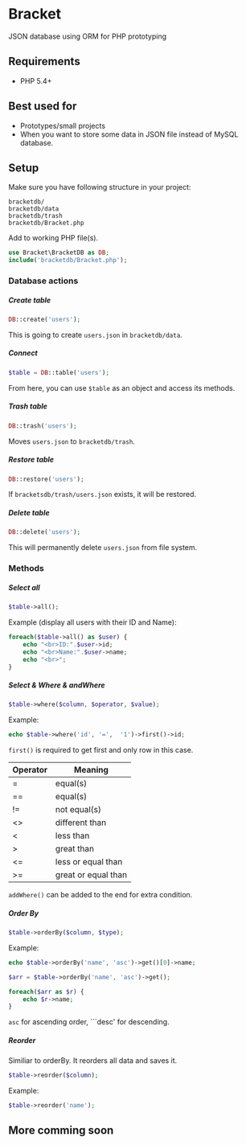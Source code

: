 Bracket
=======
JSON database using ORM for PHP prototyping

Requirements
-------
- PHP 5.4+

Best used for 
-------
 - Prototypes/small projects
 - When you want to store some data in JSON file instead of MySQL database.

Setup
-------
Make sure you have following structure in your project:

    bracketdb/
    bracketdb/data
    bracketdb/trash
    bracketdb/Bracket.php

Add to working PHP file(s).
```php
use Bracket\BracketDB as DB;
include('bracketdb/Bracket.php');
```

### Database actions
##### Create table
```php
DB::create('users'); 
```
This is going to create ```users.json``` in ```bracketdb/data```.

##### Connect
```php
$table = DB::table('users'); 
```
From here, you can use ```$table``` as an object and access its methods.
 
##### Trash table
```php
DB::trash('users'); 
```
Moves ```users.json``` to ```bracketdb/trash```.
 
##### Restore table
```php
DB::restore('users'); 
```
If ```bracketsdb/trash/users.json``` exists, it will be restored.

##### Delete table
```php
DB::delete('users'); 
```
This will permanently delete ```users.json``` from file system.

### Methods
##### Select all
```php
$table->all();
```
Example (display all users with their ID and Name):
```php
foreach($table->all() as $user) {
	echo "<br>ID:".$user->id;
	echo "<br>Name:".$user->name;
	echo "<br>";
}
```

##### Select & Where & andWhere
```php
$table->where($column, $operator, $value);
```
Example:
```php
echo $table->where('id', '=',  '1')->first()->id;
```
```first()``` is required to get first and only row in this case.

| Operator  | Meaning |
| ------------- | ------------- |
| =  | equal(s)  |
| ==  | equal(s) |
| != | not equal(s) |
| <> | different than |
| < | less than |
| > | great than |
| <= | less or equal than |
| >= | great or equal than |

```addWhere()``` can be added to the end for extra condition. 

##### Order By
```php
$table->orderBy($column, $type);
```
Example:
```php
echo $table->orderBy('name', 'asc')->get()[0]->name;
```
```php
$arr = $table->orderBy('name', 'asc')->get();

foreach($arr as $r) {
	echo $r->name;
}
```
```asc``` for ascending order, ```desc' for descending.

##### Reorder
Similiar to orderBy. It reorders all data  and saves it.
```php
$table->reorder($column);
```
Example:
```php
$table->reorder('name');
```

More comming soon
-------
